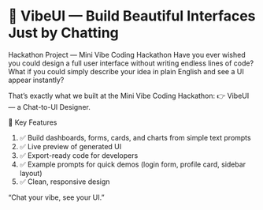 # 🚀 VibeUI — Build Beautiful Interfaces Just by Chatting

Hackathon Project — Mini Vibe Coding Hackathon
Have you ever wished you could design a full user interface without writing endless lines of code? What if you could simply describe your idea in plain English and see a UI appear instantly?

That’s exactly what we built at the Mini Vibe Coding Hackathon:
👉 VibeUI — a Chat-to-UI Designer.

🎯 Key Features
1. ✅ Build dashboards, forms, cards, and charts from simple text prompts
2. ✅ Live preview of generated UI
3. ✅ Export-ready code for developers
4. ✅ Example prompts for quick demos (login form, profile card, sidebar layout)
5. ✅ Clean, responsive design

“Chat your vibe, see your UI.”
